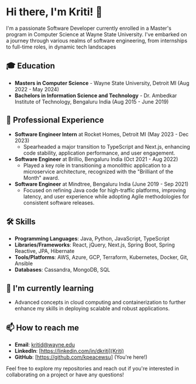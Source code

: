 # Hi there, I'm Kriti! 👋

I'm a passionate Software Developer currently enrolled in a Master's program in Computer Science at Wayne State University. I've embarked on a journey through various realms of software engineering, from internships to full-time roles, in dynamic tech landscapes

## 🎓 Education
- **Masters in Computer Science** - Wayne State University, Detroit MI (Aug 2022 - May 2024)
- **Bachelors in Information Science and Technology** - Dr. Ambedkar Institute of Technology, Bengaluru India (Aug 2015 - June 2019)

## 💼 Professional Experience
- **Software Engineer Intern** at Rocket Homes, Detroit MI (May 2023 - Dec 2023)
    - Spearheaded a major transition to TypeScript and Next.js, enhancing code stability, application performance, and user engagement.
- **Software Engineer** at Brillio, Bengaluru India (Oct 2021 - Aug 2022)
    - Played a key role in transitioning a monolithic application to a microservice architecture, recognized with the "Brilliant of the Month" award.
- **Software Engineer** at Mindtree, Bengaluru India (June 2019 - Sep 2021)
    - Focused on refining Java code for high-traffic platforms, improving latency, and user experience while adopting Agile methodologies for consistent software releases.

## 🛠 Skills
- **Programming Languages**: Java, Python, JavaScript, TypeScript
- **Libraries/Frameworks**: React, jQuery, Next.js, Spring Boot, Spring Reactive, JPA, Hibernate
- **Tools/Platforms**: AWS, Azure, GCP, Terraform, Kubernetes, Docker, Git, Ansible
- **Databases**: Cassandra, MongoDB, SQL

## 🌱 I'm currently learning
- Advanced concepts in cloud computing and containerization to further enhance my skills in deploying scalable and robust applications.

## 📫 How to reach me
- **Email**: kritid@wayne.edu
- **LinkedIn**: [https://linkedin.com/in/dkriti](Kriti)
- **GitHub**: [https://github.com/kpeacewsu] (You're here!)

Feel free to explore my repositories and reach out if you're interested in collaborating on a project or have any questions!

